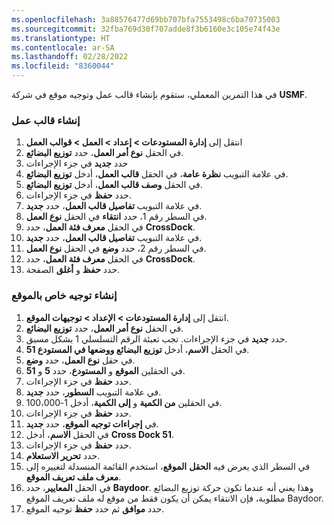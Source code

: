 ```yaml
---
ms.openlocfilehash: 3a88576477d69bb707bfa7553498c6ba70735003
ms.sourcegitcommit: 32fba769d30f707adde8f3b6160e3c105e74f43e
ms.translationtype: HT
ms.contentlocale: ar-SA
ms.lasthandoff: 02/28/2022
ms.locfileid: "8360044"
---
```

في هذا التمرين المعملي، ستقوم بإنشاء قالب عمل وتوجيه موقع في شركة **USMF**.

### <a name="create-a-work-template"></a>إنشاء قالب عمل

1. انتقل إلى **إدارة المستودعات > إعداد > العمل > قوالب العمل**
2. في الحقل **نوع أمر العمل**، حدد **توزيع البضائع**.
3. حدد **جديد** في جزء الإجراءات
4. في علامة التبويب **نظرة عامة**، في الحقل **قالب العمل**، أدخل **توزيع البضائع**.
5. في الحقل **وصف قالب العمل**، أدخل **توزيع البضائع**.
6. حدد **حفظ** في جزء الإجراءات.
7. في علامة التبويب **تفاصيل قالب العمل**، حدد **جديد**.
8. في السطر رقم 1، حدد **انتقاء** في الحقل **نوع العمل**.
9. في الحقل **معرف فئة العمل**، حدد **CrossDock**.
10. في علامة التبويب **تفاصيل قالب العمل**، حدد **جديد**.
11. في السطر رقم 2، حدد **وضع** في الحقل **نوع العمل**.
12. في الحقل **معرف فئة العمل**، حدد **CrossDock**.
13. حدد **حفظ** و **أغلق** الصفحة.

### <a name="create-a-location-directive"></a>إنشاء توجيه خاص بالموقع

1. انتقل إلى **إدارة المستودعات > الإعداد > توجيهات الموقع**.
2. في الحقل **نوع أمر العمل**، حدد **توزيع البضائع**.
3. حدد **جديد** في جزء الإجراءات. تجب تعبئة الرقم التسلسلي 1 بشكل مسبق. 
4. في الحقل **الاسم**، أدخل **توزيع البضائع ووضعها في المستودع 51**.
5. في حقل **نوع العمل**، حدد **وضع**.
6. في الحقلين **الموقع** و **المستودع**، حدد **5** و **51**.
7. حدد **حفظ** في جزء الإجراءات.
8. في علامة التبويب **السطور**، حدد **جديد**.
9. في الحقلين **من الكمية** و **إلى الكمية**، أدخل 1-100،000.
10. حدد **حفظ** في جزء الإجراءات.
11. في **إجراءات توجيه الموقع**، حدد **جديد**.
12. في الحقل **الاسم**، أدخل **Cross Dock 51**.
13. حدد **حفظ** في جزء الإجراءات.
14. حدد **تحرير الاستعلام**.
15. في السطر الذي يعرض فيه **الحقل** **الموقع**، استخدم القائمة المنسدلة لتغييره إلى **معرف ملف تعريف الموقع**.
16. في الحقل **المعايير**، حدد **Baydoor**. وهذا يعني أنه عندما تكون حركة توزيع البضائع مطلوبة، فإن الانتقاء يمكن أن يكون فقط من موقع له ملف تعريف الموقع Baydoor.
17. حدد **موافق** ثم حدد **حفظ** توجيه الموقع.



